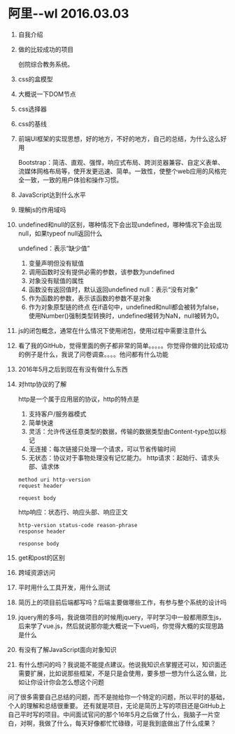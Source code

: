 # 阿里--wl 2016.03.03
1. 自我介绍
2. 做的比较成功的项目

    创院综合教务系统。
3. css的盒模型
4. 大概说一下DOM节点
5. css选择器
6. css的基线
7. 前端UI框架的实现思想，好的地方，不好的地方，自己的总结，为什么这么好用

    Bootstrap：简洁、直观、强悍，响应式布局、跨浏览器兼容、自定义表单、流媒体网格布局等，使开发更迅速、简单。一致性，使整个web应用的风格完全一致，一致的用户体验和操作习惯。
8. JavaScript达到什么水平
9. 理解js的作用域吗
10. undefined和null的区别，哪种情况下会出现undefined，哪种情况下会出现null，如果typeof null返回什么

    undefined：表示“缺少值”
    1. 变量声明但没有赋值
    2. 调用函数时没有提供必需的参数，该参数为undefined
    3. 对象没有赋值的属性
    4. 函数没有返回值时，默认返回undefined
    null：表示“没有对象”
    1. 作为函数的参数，表示该函数的参数不是对象
    2. 作为对象原型链的终点
    在if语句中，undefined和null都会被转为false，使用Number()强制类型转换时，undefined被转为NaN，null被转为0。
11. js的闭包概念，通常在什么情况下使用闭包，使用过程中需要注意什么
12. 看了我的GitHub，觉得里面的例子都非常的简单。。。。。你觉得你做的比较成功的例子是什么，我说了问卷调查。。。。他问都有什么功能
13. 2016年5月之后到现在有没有做什么东西
14. 对http协议的了解

    http是一个属于应用层的协议，http的特点是
    1. 支持客户/服务器模式
    2. 简单快速
    3. 灵活：允许传送任意类型的数据，传输的数据类型由Content-type加以标记
    4. 无连接：每次链接只处理一个请求，可以节省传输时间
    5. 无状态：协议对于事物处理没有记忆能力。
    http请求：起始行、请求头部、请求体
    ```
    method uri http-version
    request header

    request body
    ```
    http响应：状态行、响应头部、响应正文
    ```
    http-version status-code reason-phrase
    response header

    response body
    ```

15. get和post的区别
16. 跨域资源访问
17. 平时用什么工具开发，用什么测试
18. 简历上的项目前后端都写吗？后端主要做哪些工作，有参与整个系统的设计吗
19. jquery用的多吗，我说做项目的时候用jquery，平时学习中一般都用原生js，后来学了vue.js，然后就说那你能大概说一下vue吗，你觉得大概的实现思路是什么
20. 有没有了解JavaScript面向对象知识
21. 有什么想问的吗？我说能不能提点建议。他说我知识点掌握还可以，知识面还需要扩展，比如说那些框架，不是只是会使用，要多想一想为什么这么做，比如让你设计你会怎么想这个问题

问了很多需要自己总结的问题，而不是抛给你一个特定的问题，所以平时的基础，个人的理解和总结很重要。
还有就是项目，无论是简历上写的项目还是GitHub上自己平时写的项目。中间面试官问的那个16年5月之后做了什么，我脑子一片空白，对啊，我做了什么，每天好像都忙忙碌碌，可是我到底做出了什么成果？
